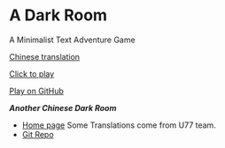 A Dark Room
=========

A Minimalist Text Adventure Game

[Chinese translation](https://github.com/Tedko/CHN-Ver-of-ADarkRoom)

[Click to play](http://adarkroom.doublespeakgames.com/)

[Play on GitHub](http://TonyLambregts.github.io/adarkroom)

***Another Chinese Dark Room***
- [Home page](http://dreamz.cn/a-dark-room/index.html?lang=cn)  Some Translations come from U77 team.
- [Git Repo](http://github.com/lilj/adarkroom)


